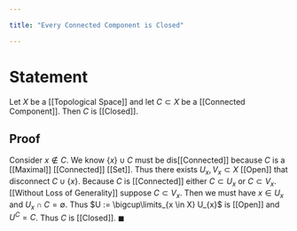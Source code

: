 ```yaml
---

title: "Every Connected Component is Closed"

---
```

# Statement
Let $X$ be a [[Topological Space]] and let $C \subset X$ be a [[Connected Component]]. Then $C$ is [[Closed]].

## Proof
Consider $x \not\in C$. We know $\{x\} \cup C$ must be dis[[Connected]] because $C$ is a [[Maximal]] [[Connected]] [[Set]]. Thus there exists $U_{x}, V_{x} \subset X$ [[Open]] that disconnect $C \cup \{x\}$. Because $C$ is [[Connected]] either $C \subset U_{x}$ or $C \subset V_{x}$. [[Without Loss of Generality]] suppose $C \subset V_{x}$. Then we must have $x \in U_{x}$ and $U_{x} \cap C = \emptyset$. Thus $U := \bigcup\limits_{x \in X} U_{x}$ is [[Open]] and $U^{C} = C$. Thus $C$ is [[Closed]]. $\blacksquare$